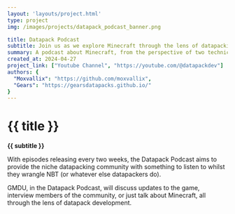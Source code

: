 ```yaml
---
layout: 'layouts/project.html'
type: project
img: /images/projects/datapack_podcast_banner.png

title: Datapack Podcast
subtitle: Join us as we explore Minecraft through the lens of datapacking.
summary: A podcast about Minecraft, from the perspective of two technical datapackers.
created_at: 2024-04-27
project_link: ["Youtube Channel", "https://youtube.com/@datapackdev"]
authors: {
  "Moxvallix": "https://github.com/moxvallix",
  "Gears": "https://gearsdatapacks.github.io/"
}
---
```

# {{ title }}
**{{ subtitle }}**

With episodes releasing every two weeks, the Datapack Podcast aims to provide the niche datapacking
community with something to listen to whilst they wrangle NBT (or whatever else datapackers do).

GMDU, in the Datapack Podcast, will discuss updates to the game, interview members of the community, or just talk about Minecraft, all through the lens of datapack development.